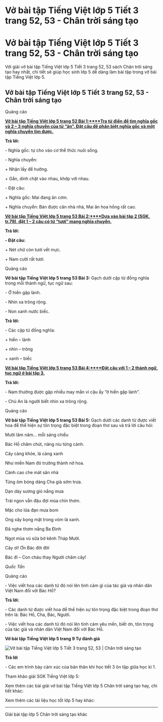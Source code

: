 # Vở bài tập Tiếng Việt lớp 5 Tiết 3 trang 52, 53 - Chân trời sáng tạo

# Vở bài tập Tiếng Việt lớp 5 Tiết 3 trang 52, 53 - Chân trời sáng tạo

Với giải vở bài tập Tiếng Việt lớp 5 Tiết 3 trang 52, 53 sách Chân trời sáng tạo hay nhất, chi tiết sẽ giúp học sinh lớp 5 dễ dàng làm bài tập trong vở bài tập Tiếng Việt lớp 5.

## Vở bài tập Tiếng Việt lớp 5 Tiết 3 trang 52, 53 - Chân trời sáng tạo

Quảng cáo

[**Vở bài tập Tiếng Việt lớp 5 trang 52 Bài 1:****Tra từ điển để tìm nghĩa gốc và 2 – 3 nghĩa chuyển của từ “ăn”. Đặt câu để phân biệt nghĩa gốc và một nghĩa chuyển tìm được.**](https://vietjack.com/vbt-tieng-viet-5-ct/tra-tu-dien-de-tim-nghia-goc-va-2-3-nghia-chuyen-cua-tu-an-vm.jsp)

**Trả lời:**

\- Nghĩa gốc: tự cho vào cơ thể thức nuôi sống.

\- Nghĩa chuyển:

\+ Nhận lấy để hưởng.

\+ Gắn, dính chặt vào nhau, khớp với nhau.

\- Đặt câu:

\+ Nghĩa gốc: Mai đang ăn cơm.

\+ Nghĩa chuyển: Bán được căn nhà nhà, Mai ăn hoa hồng rất cao.

[**Vở bài tập Tiếng Việt lớp 5 trang 53 Bài 2:****Dựa vào bài tập 2 (SGK, tr.79), đặt 1 – 2 câu có từ “tươi” mang nghĩa chuyển.**](https://vietjack.com/vbt-tieng-viet-5-ct/dua-vao-bai-tap-2-dat-1-2-cau-co-tu-tuoi-mang-nghia-chuyen-vm.jsp)

**Trả lời:**

**\- Đặt câu:**

\+ Nét chữ còn tươi vết mực.

\+ Nam cười rất tươi.

Quảng cáo

**Vở bài tập Tiếng Việt lớp 5 trang 53 Bài 3:** Gạch dưới cặp từ đồng nghĩa trong mỗi thành ngữ, tục ngữ sau:

\- Ở hiền gặp lành.

\- Nhìn xa trông rộng.

\- Non xanh nước biếc.

**Trả lời:**

\- Các cặp từ đồng nghĩa:

\+ hiền – lành

\+ nhìn – trông

\+ xanh – biếc

[**Vở bài tập Tiếng Việt lớp 5 trang 53 Bài 4:****Đặt câu với 1 – 2 thành ngữ, tục ngữ ở bài tập 3.**](https://vietjack.com/vbt-tieng-viet-5-ct/dat-cau-voi-1-2-thanh-ngu-tuc-ngu-o-bai-tap-3-vm.jsp)

**Trả lời:**

\- Nam thường được gặp nhiều may mắn vì cậu ấy “ở hiền gặp lành”.

\- Chú An là người biết nhìn xa trông rộng.

Quảng cáo

**Vở bài tập Tiếng Việt lớp 5 trang 53 Bài 5:** Gạch dưới các danh từ được viết hoa để thể hiện sự tôn trọng đặc biệt trong đoạn thơ sau và trả lời câu hỏi:

Mười lăm năm... mỗi sáng chiều

Bác Hồ chăm chút, nâng niu từng cành.

Cây càng khỏe, lá càng xanh

Như miền Nam đó trưởng thành nở hoa.

Cành cao che mát sân nhà

Từng ôm bóng dáng Cha già sớm trưa.

Dạn dày sương gió nắng mưa

Trái ngon vẫn đậu đợi mùa chín thơm.

Mặc cho lửa đạn mưa bom

Ong xây bọng mật trong vòm lá xanh.

Đã nghe thơm nắng Ba Đình

Ngọt mùa vú sữa bờ kênh Tháp Mười.

Cây ơi! Ơn Bác đời đời

Bác đi – Con cháu thay Người chăm cây!

_Quốc Tấn_

Quảng cáo

\- Việc viết hoa các danh từ đó nói lên tình cảm gì của tác giả và nhân dân Việt Nam đối với Bác Hồ?

**Trả lời:**

\- Các danh từ được viết hoa để thể hiện sự tôn trọng đặc biệt trong đoạn thơ trên là: Bác Hồ, Cha, Bác, Người.

\- Việc viết hoa các danh từ đó nói lên tình cảm yêu mến, biết ơn, tôn trọng của tác giả và nhân dân Việt Nam đối với Bác Hồ.

**Vở bài tập Tiếng Việt lớp 5 trang 9 Tự đánh giá**

![Vở bài tập Tiếng Việt lớp 5 Tiết 3 trang 52, 53 | Chân trời sáng tạo](https://vietjack.com/vbt-tieng-viet-5-ct/images/tiet-3-trang-52.PNG)

**Trả lời**

\- Các em trình bày cảm xúc của bản thân khi học tiết 3 ôn tập giữa học kì 1.

Tham khảo giải SGK Tiếng Việt lớp 5:

Xem thêm các bài giải vở bài tập Tiếng Việt lớp 5 Chân trời sáng tạo hay, chi tiết khác:

Xem thêm các tài liệu học tốt lớp 5 hay khác:

* * *

Giải bài tập lớp 5 Chân trời sáng tạo khác
